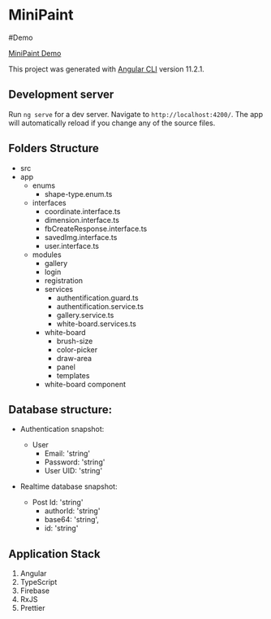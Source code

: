 # MiniPaint

#Demo 
<p><a href="https://rustamlevkovski.github.io/Innowise-lab-internship-Level-2-Mini-paint/">MiniPaint Demo</a> </p>

This project was generated with [Angular CLI](https://github.com/angular/angular-cli) version 11.2.1.

## Development server

Run `ng serve` for a dev server. Navigate to `http://localhost:4200/`. The app will automatically reload if you change any of the source files.

## Folders Structure 

+ src 
+ app 
  +  enums
     +  shape-type.enum.ts 
  +  interfaces
     + coordinate.interface.ts
     + dimension.interface.ts
     + fbCreateResponse.interface.ts
     + savedImg.interface.ts
     + user.interface.ts
  +  modules
     + gallery
     + login
     + registration
     + services
         +  authentification.guard.ts
         +  authentification.service.ts
         +  gallery.service.ts
         +  white-board.services.ts
     + white-board
         + brush-size
         + color-picker
         + draw-area
         + panel
         + templates
     + white-board component

## Database structure: 
  + Authentication snapshot:
      + User  
        + Email: 'string'
        + Password: 'string'
        + User UID: 'string'
   
  + Realtime database snapshot: 
      + Post Id: 'string'
        + authorId: 'string'
        + base64: 'string', 
        + id: 'string'
      

## Application Stack
1. Angular
2. TypeScript
3. Firebase
4. RxJS
5. Prettier



